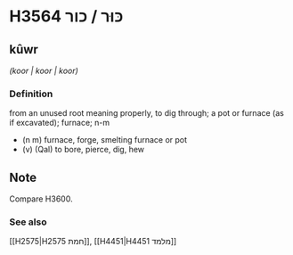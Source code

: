 # H3564 כּוּר / כור

## kûwr

_(koor | koor | koor)_

### Definition

from an unused root meaning properly, to dig through; a pot or furnace (as if excavated); furnace; n-m

- (n m) furnace, forge, smelting furnace or pot
- (v) (Qal) to bore, pierce, dig, hew

## Note

Compare H3600.

### See also

[[H2575|H2575 חמת]], [[H4451|H4451 מלמד]]
